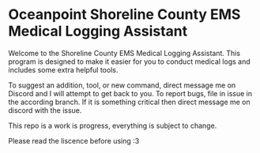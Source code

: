# Oceanpoint Shoreline County EMS Medical Logging Assistant

Welcome to the Shoreline County EMS Medical Logging Assistant. This program is designed to make it easier for you to conduct medical logs and includes some extra helpful tools.

To suggest an addition, tool, or new command, direct message me on Discord and I will attempt to get back to you.
To report bugs, file in issue in the according branch. If it is something critical then direct message me on discord with the issue.

This repo is a work is progress, everything is subject to change.


Please read the liscence before using :3
